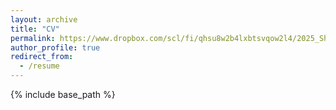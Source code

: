 ```yaml
---
layout: archive
title: "CV"
permalink: https://www.dropbox.com/scl/fi/qhsu8w2b4lxbtsvqow2l4/2025_Shuting-Zhang_CV.pdf?rlkey=324jvhjymgtt4sug4zkxcbb7p&e=2&dl=0
author_profile: true
redirect_from:
  - /resume
---
```


{% include base_path %}

